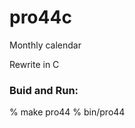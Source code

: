 pro44c
===============

Monthly calendar

Rewrite in C

### Buid and Run:  
% make  pro44
% bin/pro44
